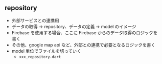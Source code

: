 ## repository

- 外部サービスとの連携用
- データの取得 → repository、データの定義 → model のイメージ
- Firebase を使用する場合、ここに Firebase からのデータ取得のロジックを書く
- その他、google map api など、外部との連携で必要となるロジックを書く
- model 単位でファイルを切っていく
    - `xxx_repository.dart`